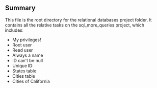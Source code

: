 ## Summary

This file is the root directory for the relational databases project folder. It contains all the relative tasks on the sql_more_queries project, which includes:

* My privileges!
* Root user
* Read user
* Always a name
* ID can't be null
* Unique ID
* States table
* Cities table
* Cities of California


